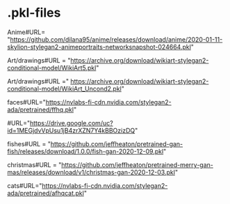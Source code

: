 # .pkl-files

Anime#URL= "https://github.com/dilana95/anime/releases/download/anime/2020-01-11-skylion-stylegan2-animeportraits-networksnapshot-024664.pkl"

Art/drawings#URL = "https://archive.org/download/wikiart-stylegan2-conditional-model/WikiArt5.pkl"

Art/drawings#URL =" https://archive.org/download/wikiart-stylegan2-conditional-model/WikiArt_Uncond2.pkl"

faces#URL="https://nvlabs-fi-cdn.nvidia.com/stylegan2-ada/pretrained/ffhq.pkl"

#URL="https://drive.google.com/uc?id=1MEGjdvVpUsu1jB4zrXZN7Y4kBBOzizDQ"

fishes#URL = "https://github.com/jeffheaton/pretrained-gan-fish/releases/download/1.0.0/fish-gan-2020-12-09.pkl"

christmas#URL = "https://github.com/jeffheaton/pretrained-merry-gan-mas/releases/download/v1/christmas-gan-2020-12-03.pkl"

cats#URL="https://nvlabs-fi-cdn.nvidia.com/stylegan2-ada/pretrained/afhqcat.pkl"
